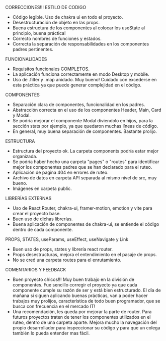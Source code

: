 CORRECCIONES!!!
ESTILO DE CODIGO

- Código legible. Uso de chakra ui en todo el proyecto.
- Desestructuración de objeto en las props.
- Buena estructura de los componentes al colocar los useState al principio, buena práctica!
- Correcto nombres de funciones y estados.
- Correcta la separación de responsabilidades en los componentes padres pertinentes.

FUNCIONALIDADES

- Requisitos funcionales COMPLETOS.
- La aplicación funciona correctamente en modo Desktop y mobile.
- Uso de .filter y .map anidado. Muy bueno! Cuidado con excederse en esta práctica ya que puede generar complejidad en el código.

COMPONENTES

- Separación clara de componentes, funcionalidad en los padres.
- Abstracción correcta en el uso de los componentes Header, Main, Card y Modal.
- Se podría mejorar el componente Modal diviendolo en hijos, para la sección stats por ejemplo, ya que quedaron muchas líneas de código.
- En general, muy buena separación de componentes. Bastante prolijo.

ESTRUCTURA

- Estructura del proyecto ok. La carpeta components podría estar mejor organizada.
- Se podría haber hecho una carpeta "pages" o "routes" para identificar mejor los componentes padres que se han declarado para el ruteo.
- Aplicación de pagina 404 en errores de ruteo.
- Archivo de datos en carpeta API separada al mismo nivel de src, muy bueno.
- Imágenes en carpeta public.

LIBRERÍAS EXTERNAS

- Uso de React Router, chakra-ui, framer-motion, emotion y vite para crear el proyecto base.
- Buen uso de dichas librerías.
- Buena aplicación de componentes de chakra-ui, se entiende el código dentro de cada componente.

PROPS, STATES, useParams, useEffect, useNavigate y Link

- Buen uso de props, states y librería react router.
- Props desestructuras, mejora el entendimiento en el pasaje de props.
- No se creó una carpeta routes para el enrutamiento.

COMENTARIOS Y FEEDBACK

- Buen proyecto chicos!!! Muy buen trabajo en la división de componentes. Fue sencillo corregir el proyecto ya que cada componente
  cumple su razón de ser y está bien estructurado. El día de mañana si siguen aplicando buenas prácticas, van a poder hacer trabajos muy prolijos,
  característica de todo buen programador, que se busca con frecuencia en el mercado IT!
- Una recomendación, les queda por mejorar la parte de router. Para futuros proyectos traten de tener los componentes utilizados en el ruteo, dentro de una carpeta aparte. Mejora
  mucho la navegación del propio desarrollador para inspeccionar su código y para que un colega también lo pueda entender mas fácil.

